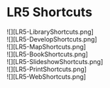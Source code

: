 LR5 Shortcuts
=============

![][LR5-LibraryShortcuts.png]  
![][LR5-DevelopShortcuts.png]  
![][LR5-MapShortcuts.png]  
![][LR5-BookShortcuts.png]  
![][LR5-SlideshowShortcuts.png]  
![][LR5-PrintShortcuts.png]  
![][LR5-WebShortcuts.png]

